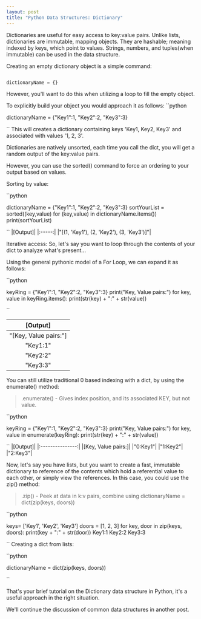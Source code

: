 ```yaml
---
layout: post
title: "Python Data Structures: Dictionary"
---
```


Dictionaries are useful for easy access to key:value pairs. Unlike lists, dictionaries are immutable, mapping objects.
They are hashable; meaning indexed by keys, which point to values. Strings, numbers, and tuples(when immutable) can be used
in the data structure. 

Creating an empty dictionary object is a simple command:

```python

dictionaryName = {}

```
However, you'll want to do this when utilizing a loop to fill the empty object.

To explicitly build your object you would approach it as follows:
``python

dictionaryName = {"Key1":1, "Key2":2, "Key3":3}

``
This will creates a dictionary containing keys 'Key1, Key2, Key3' and associated with values '1, 2, 3'.

Dictionaries are natively unsorted, each time you call the dict, you will get a random output of the key:value pairs.

However, you can use the sorted() command to force an ordering to your output based on values. 

Sorting by value: 

``python

dictionaryName = {"Key1":1, "Key2":2, "Key3":3}
sortYourList = sorted((key,value) for (key,value) in dictionaryName.items())
print(sortYourList)

``
|[Output]|
|:-----:|
|"[(1, 'Key1'), (2, 'Key2'), (3, 'Key3')]"|

Iterative access:
So, let's say you want to loop through the contents of your dict to analyze what's present...

Using the general pythonic model of a For Loop, we can expand it as follows:

``python

keyRing = {"Key1":1, "Key2":2, "Key3":3}
print("Key, Value pairs:")
for key, value in keyRing.items():
    print(str(key) + ":" + str(value))

``

|[Output]|
|:---------------:|
|"[Key, Value pairs:"]|
|"Key1:1"|
|"Key2:2"|
|"Key3:3"|

You can still utilize traditional 0 based indexing with a dict, by using the enumerate() method:

>.enumerate() - Gives index position, and its associated KEY, but not value. 

``python

keyRing = {"Key1":1, "Key2":2, "Key3":3}
print("Key, Value pairs:")
for key, value in enumerate(keyRing):
    print(str(key) + ":" + str(value))

``
|[Output]|
|:---------------:|
|[Key, Value pairs:]|
|"0:Key1"|
|"1:Key2"|
|"2:Key3"|


Now, let's say you have lists, but you want to create a fast, immutable dictionary to reference of the contents
which hold a referential value to each other, or simply view the references. In this case, you could use the zip() method:

>.zip() - Peek at data in k:v pairs, combine using dictionaryName = dict(zip(keys, doors))

``python

keys= ['Key1', 'Key2', 'Key3']
doors = [1, 2, 3]
for key, door in zip(keys, doors):
    print(key + ":" + str(door))
Key1:1
Key2:2
Key3:3

``
Creating a dict from lists:

``python

dictionaryName = dict(zip(keys, doors))

``

That's your brief tutorial on the Dictionary data structure in Python, it's a useful approach in the right situation.

We'll continue the discussion of common data structures in another post. 
